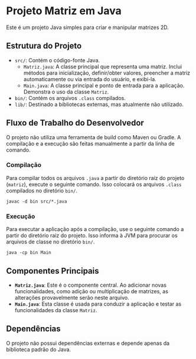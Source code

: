 # Projeto Matriz em Java

Este é um projeto Java simples para criar e manipular matrizes 2D.

## Estrutura do Projeto

- `src/`: Contém o código-fonte Java.
  - `Matriz.java`: A classe principal que representa uma matriz. Inclui métodos para inicialização, definir/obter valores, preencher a matriz automaticamente ou via entrada do usuário, e exibi-la.
  - `Main.java`: A classe principal e ponto de entrada para a aplicação. Demonstra o uso da classe `Matriz`.
- `bin/`: Contém os arquivos `.class` compilados.
- `lib/`: Destinado a bibliotecas externas, mas atualmente não utilizado.

## Fluxo de Trabalho do Desenvolvedor

O projeto não utiliza uma ferramenta de build como Maven ou Gradle. A compilação e a execução são feitas manualmente a partir da linha de comando.

### Compilação

Para compilar todos os arquivos `.java` a partir do diretório raiz do projeto (`matriz`), execute o seguinte comando. Isso colocará os arquivos `.class` compilados no diretório `bin/`.

```shell
javac -d bin src/*.java
```

### Execução

Para executar a aplicação após a compilação, use o seguinte comando a partir do diretório raiz do projeto. Isso informa à JVM para procurar os arquivos de classe no diretório `bin/`.

```shell
java -cp bin Main
```

## Componentes Principais

- **`Matriz.java`**: Este é o componente central. Ao adicionar novas funcionalidades, como adição ou multiplicação de matrizes, as alterações provavelmente serão neste arquivo.
- **`Main.java`**: Esta classe é usada para conduzir a aplicação e testar as funcionalidades da classe `Matriz`.

## Dependências

O projeto não possui dependências externas e depende apenas da biblioteca padrão do Java.